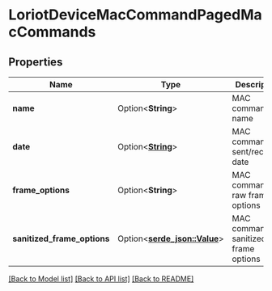 # LoriotDeviceMacCommandPagedMacCommands

## Properties

Name | Type | Description | Notes
------------ | ------------- | ------------- | -------------
**name** | Option<**String**> | MAC command name | [optional]
**date** | Option<[**String**](string.md)> | MAC command sent/received date | [optional]
**frame_options** | Option<**String**> | MAC command raw frame options | [optional]
**sanitized_frame_options** | Option<[**serde_json::Value**](.md)> | MAC command sanitized frame options | [optional]

[[Back to Model list]](../README.md#documentation-for-models) [[Back to API list]](../README.md#documentation-for-api-endpoints) [[Back to README]](../README.md)


